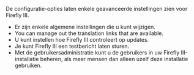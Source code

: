 De configuratie-opties laten enkele geavanceerde instellingen zien voor Firefly III.

* Er zijn enkele algemene instellingen die u kunt wijzigen.
* You can manage out the translation links that are available.
* U kunt instellen hoe Firefly III controleert op updates.
* Je kunt Firefly III een testbericht laten sturen.
* Met de gebruikersadministratie kunt u de gebruikers in uw Firefly III-installatie beheren, als meer mensen dan alleen uzelf deze installatie gebruiken.